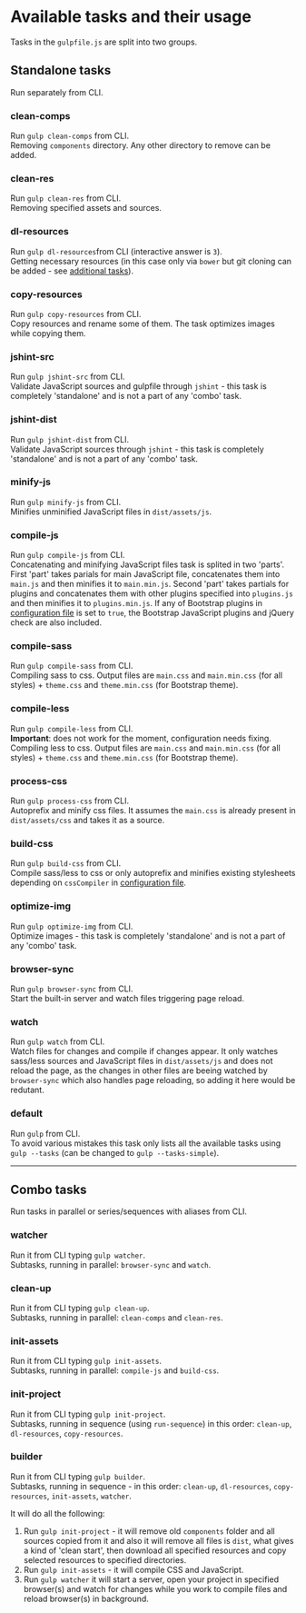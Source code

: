 # Available tasks and their usage

Tasks in the `gulpfile.js` are split into two groups.

## Standalone tasks
Run separately from CLI.

### clean-comps
Run `gulp clean-comps` from CLI.  
Removing `components` directory. Any other directory to remove can be added.

### clean-res
Run `gulp clean-res` from CLI.  
Removing specified assets and sources.

### dl-resources
Run `gulp dl-resources`from CLI (interactive answer is `3`).  
Getting necessary resources (in this case only via `bower` but git cloning can be added - see [additional tasks](../docs/extras/additional-tasks.js)).

### copy-resources
Run `gulp copy-resources` from CLI.  
Copy resources and rename some of them. The task optimizes images while copying them.

### jshint-src
Run `gulp jshint-src` from CLI.  
Validate JavaScript sources and gulpfile through `jshint` - this task is completely 'standalone' and is not a part of any 'combo' task.

### jshint-dist
Run `gulp jshint-dist` from CLI.  
Validate JavaScript sources through `jshint` - this task is completely 'standalone' and is not a part of any 'combo' task.

### minify-js
Run `gulp minify-js` from CLI.  
Minifies unminified JavaScript files in `dist/assets/js`.

### compile-js
Run `gulp compile-js` from CLI.  
Concatenating and minifying JavaScript files task is splited in two 'parts'. First 'part' takes parials for main JavaScript file, concatenates them into `main.js` and then minifies it to `main.min.js`. Second 'part' takes partials for plugins and concatenates them with other plugins specified into `plugins.js` and then minifies it to `plugins.min.js`. If any of Bootstrap plugins in [configuration file](configuration.md) is set to `true`, the Bootstrap JavaScript plugins and jQuery check are also included.

### compile-sass
Run `gulp compile-sass` from CLI.  
Compiling sass to css. Output files are `main.css` and `main.min.css` (for all styles) + `theme.css` and `theme.min.css` (for Bootstrap theme).

### compile-less
Run `gulp compile-less` from CLI.  
__Important__: does not work for the moment, configuration needs fixing.  
Compiling less to css. Output files are `main.css` and `main.min.css` (for all styles) + `theme.css` and `theme.min.css` (for Bootstrap theme).

### process-css
Run `gulp process-css` from CLI.  
Autoprefix and minify css files. It assumes the `main.css` is already present in `dist/assets/css` and takes it as a source.

### build-css
Run `gulp build-css` from CLI.  
Compile sass/less to css or only autoprefix and minifies existing stylesheets depending on `cssCompiler` in [configuration file](configuration.md).

### optimize-img
Run `gulp optimize-img` from CLI.  
Optimize images - this task is completely 'standalone' and is not a part of any 'combo' task.

### browser-sync
Run `gulp browser-sync` from CLI.  
Start the built-in server and watch files triggering page reload.

### watch
Run `gulp watch` from CLI.  
Watch files for changes and compile if changes appear. It only watches sass/less sources and JavaScript files in `dist/assets/js` and does not reload the page, as the changes in other files are beeing watched by `browser-sync` which also handles page reloading, so adding it here would be redutant.

### default
Run `gulp` from CLI.  
To avoid various mistakes this task only lists all the available tasks using `gulp --tasks` (can be changed to `gulp --tasks-simple`).

---

## Combo tasks
Run tasks in parallel or series/sequences with aliases from CLI.

### watcher
Run it from CLI typing `gulp watcher`.  
Subtasks, running in parallel: `browser-sync` and `watch`.

### clean-up
Run it from CLI typing `gulp clean-up`.  
Subtasks, running in parallel: `clean-comps` and `clean-res`.

### init-assets
Run it from CLI typing `gulp init-assets`.  
Subtasks, running in parallel: `compile-js` and `build-css`.

### init-project
Run it from CLI typing `gulp init-project`.  
Subtasks, running in sequence (using `run-sequence`) in this order: `clean-up`, `dl-resources`, `copy-resources`.

### builder
Run it from CLI typing `gulp builder`.  
Subtasks, running in sequence - in this order: `clean-up`, `dl-resources`, `copy-resources`, `init-assets`, `watcher`.

It will do all the following:
01. Run `gulp init-project` - it will remove old `components` folder and all sources copied from it and also it will remove all files is `dist`, what gives a kind of 'clean start', then download all specified resources and copy selected resources to specified directories.
02. Run `gulp init-assets` - it will compile CSS and JavaScript.
03. Run `gulp watcher` it will start a server, open your project in specified browser(s) and watch for changes while you work to compile files and reload browser(s) in background.
